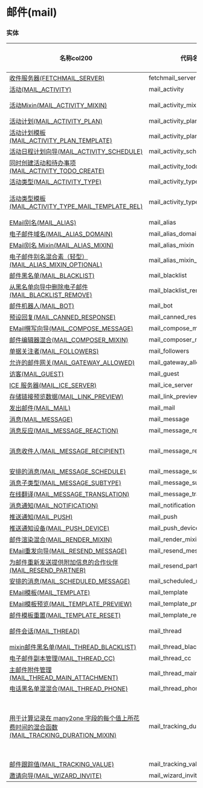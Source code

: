 # 邮件(mail) <!-- {docsify-ignore-all} -->



### 实体

|    名称col200   | 代码名col150      |  实体类型col150   | 存储模式col100 | 表名称col200   |    联合主键col100   |  主状态col100   |  权限控制col150  |  启用审计col100    |  备注col500  |
| --------  |------------| -----   |  --------|  --------|  --------|    -------- | -------- | -------- |-------- |
|[收件服务器(FETCHMAIL_SERVER)](module/mail/fetchmail_server)|fetchmail_server|主实体|SQL|fetchmail_server|否|否|自控制|否||
|[活动(MAIL_ACTIVITY)](module/mail/mail_activity)|mail_activity|主实体|SQL|mail_activity|否|否|自控制|否||
|[活动Mixin(MAIL_ACTIVITY_MIXIN)](module/mail/mail_activity_mixin)|mail_activity_mixin|抽象实体|无存储||否|否|自控制|否||
|[活动计划(MAIL_ACTIVITY_PLAN)](module/mail/mail_activity_plan)|mail_activity_plan|主实体|SQL|mail_activity_plan|否|否|自控制|否||
|[活动计划模板(MAIL_ACTIVITY_PLAN_TEMPLATE)](module/mail/mail_activity_plan_template)|mail_activity_plan_template|主实体|SQL|mail_activity_plan_template|否|否|自控制|否||
|[活动日程计划向导(MAIL_ACTIVITY_SCHEDULE)](module/mail/mail_activity_schedule)|mail_activity_schedule|主实体|SQL|mail_activity_schedule|否|否|自控制|否||
|[同时创建活动和待办事项(MAIL_ACTIVITY_TODO_CREATE)](module/mail/mail_activity_todo_create)|mail_activity_todo_create|主实体|SQL|mail_activity_todo_create|否|否|自控制|否||
|[活动类型(MAIL_ACTIVITY_TYPE)](module/mail/mail_activity_type)|mail_activity_type|主实体|SQL|mail_activity_type|否|否|自控制|否||
|[活动类型模板(MAIL_ACTIVITY_TYPE_MAIL_TEMPLATE_REL)](module/mail/mail_activity_type_mail_template_rel)|mail_activity_type_mail_template_rel|关系实体|SQL|mail_activity_type_mail_template_rel|否|否|附属主实体控制|否||
|[EMail别名(MAIL_ALIAS)](module/mail/mail_alias)|mail_alias|主实体|SQL|mail_alias|否|否|自控制|否||
|[电子邮件域名(MAIL_ALIAS_DOMAIN)](module/mail/mail_alias_domain)|mail_alias_domain|主实体|SQL|mail_alias_domain|否|否|自控制|否||
|[EMail别名 Mixin(MAIL_ALIAS_MIXIN)](module/mail/mail_alias_mixin)|mail_alias_mixin|主实体|SQL|mail_alias_mixin|否|否|自控制|否||
|[电子邮件别名混合素（轻型）(MAIL_ALIAS_MIXIN_OPTIONAL)](module/mail/mail_alias_mixin_optional)|mail_alias_mixin_optional|主实体|SQL|mail_alias_mixin_optional|否|否|自控制|否||
|[邮件黑名单(MAIL_BLACKLIST)](module/mail/mail_blacklist)|mail_blacklist|主实体|SQL|mail_blacklist|否|否|自控制|否||
|[从黑名单向导中删除电子邮件(MAIL_BLACKLIST_REMOVE)](module/mail/mail_blacklist_remove)|mail_blacklist_remove|主实体|SQL|mail_blacklist_remove|否|否|自控制|否||
|[邮件机器人(MAIL_BOT)](module/mail/mail_bot)|mail_bot|主实体|SQL|mail_bot|否|否|自控制|否||
|[预设回复(MAIL_CANNED_RESPONSE)](module/mail/mail_canned_response)|mail_canned_response|主实体|SQL|mail_canned_response|否|否|自控制|否||
|[EMail撰写向导(MAIL_COMPOSE_MESSAGE)](module/mail/mail_compose_message)|mail_compose_message|主实体|SQL|mail_compose_message|否|否|自控制|否||
|[邮件编辑器混合(MAIL_COMPOSER_MIXIN)](module/mail/mail_composer_mixin)|mail_composer_mixin|主实体|SQL|mail_composer_mixin|否|否|自控制|否||
|[单据关注者(MAIL_FOLLOWERS)](module/mail/mail_followers)|mail_followers|主实体|SQL|mail_followers|否|否|自控制|否||
|[允许的邮件网关(MAIL_GATEWAY_ALLOWED)](module/mail/mail_gateway_allowed)|mail_gateway_allowed|主实体|SQL|mail_gateway_allowed|否|否|自控制|否||
|[访客(MAIL_GUEST)](module/mail/mail_guest)|mail_guest|主实体|SQL|mail_guest|否|否|自控制|否||
|[ICE 服务器(MAIL_ICE_SERVER)](module/mail/mail_ice_server)|mail_ice_server|主实体|SQL|mail_ice_server|否|否|自控制|否||
|[存储链接预览数据(MAIL_LINK_PREVIEW)](module/mail/mail_link_preview)|mail_link_preview|主实体|SQL|mail_link_preview|否|否|自控制|否||
|[发出邮件(MAIL_MAIL)](module/mail/mail_mail)|mail_mail|主实体|SQL|mail_mail|否|否|自控制|否||
|[消息(MAIL_MESSAGE)](module/mail/mail_message)|mail_message|主实体|SQL|mail_message|否|否|自控制|否||
|[消息反应(MAIL_MESSAGE_REACTION)](module/mail/mail_message_reaction)|mail_message_reaction|主实体|SQL|mail_message_reaction|否|否|自控制|否||
|[消息收件人(MAIL_MESSAGE_RECIPIENT)](module/mail/mail_message_recipient)|mail_message_recipient|关系实体|SQL|MAIL_MESSAGE_RECIPIENT|否|否|附属主实体控制|否|NN中间表|
|[安排的消息(MAIL_MESSAGE_SCHEDULE)](module/mail/mail_message_schedule)|mail_message_schedule|主实体|SQL|mail_message_schedule|否|否|自控制|否||
|[消息子类型(MAIL_MESSAGE_SUBTYPE)](module/mail/mail_message_subtype)|mail_message_subtype|主实体|SQL|mail_message_subtype|否|否|自控制|否||
|[在线翻译(MAIL_MESSAGE_TRANSLATION)](module/mail/mail_message_translation)|mail_message_translation|主实体|SQL|mail_message_translation|否|否|自控制|否||
|[消息通知(MAIL_NOTIFICATION)](module/mail/mail_notification)|mail_notification|主实体|SQL|mail_notification|否|否|自控制|否||
|[推送通知(MAIL_PUSH)](module/mail/mail_push)|mail_push|主实体|SQL|mail_push|否|否|自控制|否||
|[推送通知设备(MAIL_PUSH_DEVICE)](module/mail/mail_push_device)|mail_push_device|主实体|SQL|mail_push_device|否|否|自控制|否||
|[邮件渲染混合(MAIL_RENDER_MIXIN)](module/mail/mail_render_mixin)|mail_render_mixin|主实体|SQL|mail_render_mixin|否|否|自控制|否||
|[EMail重发向导(MAIL_RESEND_MESSAGE)](module/mail/mail_resend_message)|mail_resend_message|主实体|SQL|mail_resend_message|否|否|自控制|否||
|[为邮件重新发送提供附加信息的合作伙伴(MAIL_RESEND_PARTNER)](module/mail/mail_resend_partner)|mail_resend_partner|主实体|SQL|mail_resend_partner|否|否|自控制|否||
|[安排的消息(MAIL_SCHEDULED_MESSAGE)](module/mail/mail_scheduled_message)|mail_scheduled_message|主实体|SQL|mail_scheduled_message|否|否|自控制|否||
|[EMail模板(MAIL_TEMPLATE)](module/mail/mail_template)|mail_template|主实体|SQL|mail_template|否|否|自控制|否||
|[EMail模板预览(MAIL_TEMPLATE_PREVIEW)](module/mail/mail_template_preview)|mail_template_preview|主实体|SQL|mail_template_preview|否|否|自控制|否||
|[邮件模板重置(MAIL_TEMPLATE_RESET)](module/mail/mail_template_reset)|mail_template_reset|主实体|SQL|mail_template_reset|否|否|自控制|否||
|[邮件会话(MAIL_THREAD)](module/mail/mail_thread)|mail_thread|抽象实体|无存储||否|否|自控制|否||
|[mixin邮件黑名单(MAIL_THREAD_BLACKLIST)](module/mail/mail_thread_blacklist)|mail_thread_blacklist|主实体|SQL|mail_thread_blacklist|否|否|自控制|否||
|[电子邮件副本管理(MAIL_THREAD_CC)](module/mail/mail_thread_cc)|mail_thread_cc|主实体|SQL|mail_thread_cc|否|否|自控制|否||
|[主邮件附件管理(MAIL_THREAD_MAIN_ATTACHMENT)](module/mail/mail_thread_main_attachment)|mail_thread_main_attachment|主实体|SQL|mail_thread_main_attachment|否|否|自控制|否||
|[电话黑名单混混合(MAIL_THREAD_PHONE)](module/mail/mail_thread_phone)|mail_thread_phone|主实体|SQL|mail_thread_phone|否|否|自控制|否||
|[用于计算记录在 many2one 字段的每个值上所花费时间的混合函数(MAIL_TRACKING_DURATION_MIXIN)](module/mail/mail_tracking_duration_mixin)|mail_tracking_duration_mixin|主实体|SQL|mail_tracking_duration_mixin|否|否|自控制|否|继承该实体后需要开启实体审计，并且把需要跟踪的属性也开启审计模式，并在属性标记上打上tag:   DURATION_TRACK|
|[邮件跟踪值(MAIL_TRACKING_VALUE)](module/mail/mail_tracking_value)|mail_tracking_value|主实体|SQL|mail_tracking_value|否|否|自控制|否||
|[邀请向导(MAIL_WIZARD_INVITE)](module/mail/mail_wizard_invite)|mail_wizard_invite|主实体|SQL|mail_wizard_invite|否|否|自控制|否||

